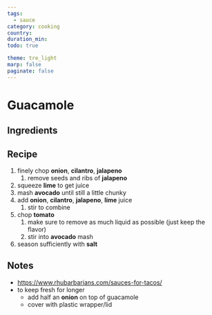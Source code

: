 ```yaml
---
tags:
  - sauce
category: cooking
country:
duration_min:
todo: true

theme: tre_light
marp: false
paginate: false
---
```


# Guacamole

## Ingredients

## Recipe
1. finely chop **onion**, **cilantro**, **jalapeno**
    1. remove seeds and ribs of **jalapeno**
1. squeeze **lime** to get juice
1. mash **avocado** until still a little chunky
1. add **onion**, **cilantro**, **jalapeno**, **lime** juice
    1. stir to combine
1. chop **tomato**
    1. make sure to remove as much liquid as possible (just keep the flavor)
    1. stir into **avocado** mash
1. season sufficiently with **salt**


## Notes
* [https://www.rhubarbarians.com/sauces-for-tacos/ ](https://www.rhubarbarians.com/sauces-for-tacos/ )
* to keep fresh for longer
    * add half an **onion** on top of guacamole
    * cover with plastic wrapper/lid
